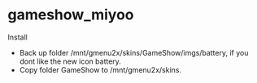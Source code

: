 # gameshow_miyoo
Install
- Back up folder /mnt/gmenu2x/skins/GameShow/imgs/battery, if you dont like the new icon battery.
- Copy folder GameShow to /mnt/gmenu2x/skins.
